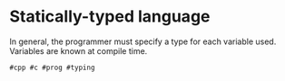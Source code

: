 # Statically-typed language

In general, the programmer must specify a type for each variable used.
Variables are known at compile time.

    #cpp #c #prog #typing
